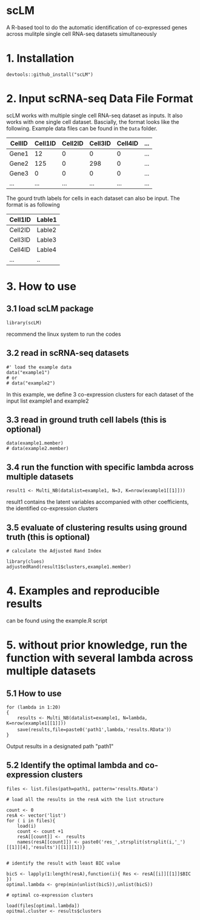 # scLM
A R-based tool to do the automatic identification of co-expressed genes across mulitple single cell RNA-seq datasets simultaneously

# 1. Installation
```
devtools::github_install("scLM")
```

# 2. Input scRNA-seq Data File Format
scLM works with multiple single cell RNA-seq dataset as inputs. It also works with one single cell dataset. Bascially, the format looks like the following. Example data files can be found in the ```Data``` folder.

| CellID | Cell1ID | Cell2ID | Cell3ID | Cell4ID  | ... |
|----|--------|--------|--------|---------|-----|
| Gene1 | 12 | 0 | 0 | 0 | ... |
| Gene2 | 125 | 0 | 298 | 0  | ... |
| Gene3 | 0 | 0| 0 | 0  | ... |
|...    |...|...|...|...|...|

The gourd truth labels for cells in each dataset can also be input. The format is as following

| Cell1ID | Lable1 |
|----|--------|
| Cell2ID | Lable2 |
| Cell3ID | Lable3 |
| Cell4ID | Lable4 |
|...    |..


# 3. How to use

## 3.1 load scLM package
```
library(scLM)
```
recommend the linux system to run the codes

## 3.2 read in scRNA-seq datasets
```
#' load the example data
data("example1")
# or 
# data("example2")
```
In this example, we define 3 co-expression clusters for each dataset of the input list example1 and example2

## 3.3 read in ground truth cell labels (this is optional)
```
data(example1.member)
# data(example2.member)
```

## 3.4 run the function with specific lambda across multiple datasets
```
result1 <- Multi_NB(datalist=example1, N=3, K=nrow(example1[[1]]))
```
result1 contains the latent variables accompanied with other coefficients, the identified co-expression clusters

## 3.5 evaluate of clustering results using ground truth (this is optional)
```
# calculate the Adjusted Rand Index

library(clues)
adjustedRand(result1$clusters,example1.member)
```

# 4. Examples and reproducible results 
can be found using the example.R script

# 5. without prior knowledge, run the function with several lambda across multiple datasets 

## 5.1 How to use

```
for (lambda in 1:20)
{
    results <- Multi_NB(datalist=example1, N=lambda, K=nrow(example1[[1]]))
    save(results,file=paste0('path1',lambda,'results.RData')）
}
```
Output results in a designated path "path1"

## 5.2 Identify the optimal lambda and co-expression clusters

```
files <- list.files(path=path1, pattern='results.RData')

# load all the results in the resA with the list structure

count <- 0
resA <- vector('list')
for ( i in files){
    load(i)
    count <- count +1
    resA[[count]] <-  results
    names(resA[[count]]) <- paste0('res_',strsplit(strsplit(i,'_')[[1]][4],'results')[[1]][1])}


# identify the result with least BIC value

bicS <- lapply(1:length(resA),function(i){ Res <- resA[[i]][[1]]$BIC })
optimal.lambda <- grep(min(unlist(bicS)),unlist(bicS))

# optimal co-expression clusters

load(files[optimal.lambda])
opitmal.cluster <- results$clusters
```
